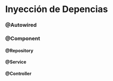 <h1> Inyección de Depencias</h1>
<h3>@Autowired</h3>

<h3>@Component</h3>
<h4>@Repository</h4>
<h4>@Service</h4>
<h4>@Controller</h4>
